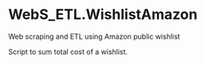 # WebS_ETL.WishlistAmazon
Web scraping and ETL using Amazon public wishlist

Script to sum total cost of a wishlist.
